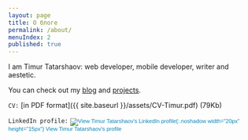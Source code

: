 ```yaml
---
layout: page
title: О блоге
permalink: /about/
menuIndex: 2
published: true
---
```


I am Timur Tatarshaov: web developer, mobile developer, writer and aestetic.

You can check out my [blog](/) and [projects](/projects/).

`CV:` [in PDF format]({{ site.baseurl }}/assets/CV-Timur.pdf) (79Kb)

`LinkedIn profile:` <a href="http://cz.linkedin.com/in/ttatarshaov" style="text-decoration:none;"><span style="font: 80% Arial,sans-serif; color:#0783B6;">![View Timur Tatarshaov's LinkedIn profile](https://static.licdn.com/scds/common/u/img/webpromo/btn_in_20x15.png){:.noshadow width="20px" height="15px"}&nbsp;View Timur Tatarshaov's profile</span></a>

